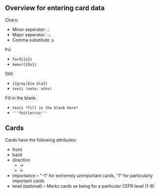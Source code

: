## Overview for entering card data

Chars:

- Minor seperator: `;`
- Major seperator: `;;`
- Comma substitute: `∆`

Þú:

* `farð{{u}}`
* `kemur{{ðu}}`

Stíll:

* `{{gray|bla bla}}`
* `texti (note: aths)`

Fill in the blank:

* `texti *fill in the blank here*`
* `'''feitletrun'''`





## Cards

Cards have the following attributes:

- front
- back
- direction
  - ->
  - <-
- importance – "-1" for extremely unimportant cards, "1" for particularly important cards
- level (optional) – Marks cards as being for a particular CEFR level (1-6)
